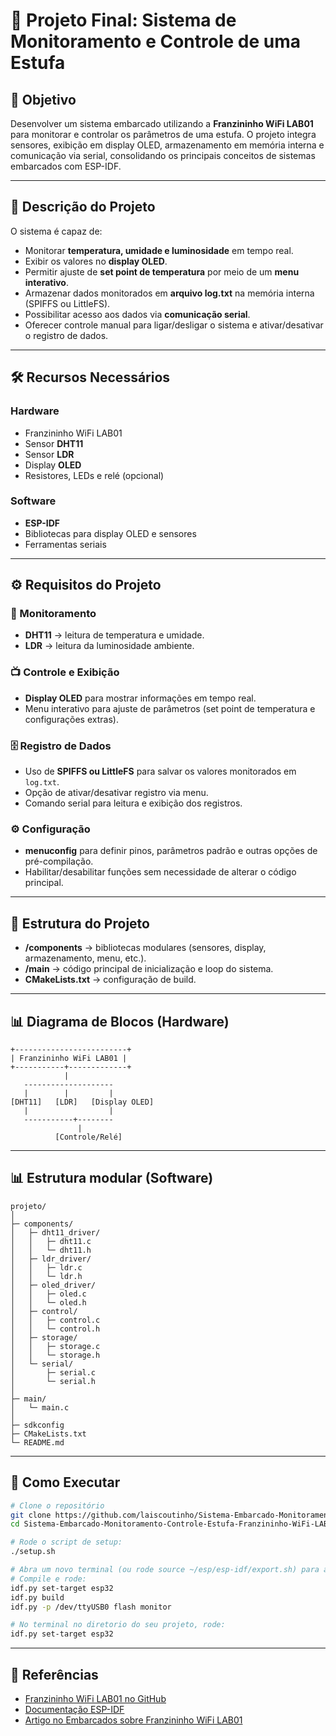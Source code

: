 # 🌱 Projeto Final: Sistema de Monitoramento e Controle de uma Estufa

## 📌 Objetivo

Desenvolver um sistema embarcado utilizando a **Franzininho WiFi LAB01** para monitorar e controlar os parâmetros de uma estufa.
O projeto integra sensores, exibição em display OLED, armazenamento em memória interna e comunicação via serial, consolidando os principais conceitos de sistemas embarcados com ESP-IDF.

---

## 📝 Descrição do Projeto

O sistema é capaz de:

* Monitorar **temperatura, umidade e luminosidade** em tempo real.
* Exibir os valores no **display OLED**.
* Permitir ajuste de **set point de temperatura** por meio de um **menu interativo**.
* Armazenar dados monitorados em **arquivo log.txt** na memória interna (SPIFFS ou LittleFS).
* Possibilitar acesso aos dados via **comunicação serial**.
* Oferecer controle manual para ligar/desligar o sistema e ativar/desativar o registro de dados.

---

## 🛠️ Recursos Necessários

### Hardware

* Franzininho WiFi LAB01
* Sensor **DHT11**
* Sensor **LDR**
* Display **OLED**
* Resistores, LEDs e relé (opcional)

### Software

* **ESP-IDF**
* Bibliotecas para display OLED e sensores
* Ferramentas seriais

---

## ⚙️ Requisitos do Projeto

### 🔎 Monitoramento

* **DHT11** → leitura de temperatura e umidade.
* **LDR** → leitura da luminosidade ambiente.

### 📺 Controle e Exibição

* **Display OLED** para mostrar informações em tempo real.
* Menu interativo para ajuste de parâmetros (set point de temperatura e configurações extras).

### 🗄️ Registro de Dados

* Uso de **SPIFFS ou LittleFS** para salvar os valores monitorados em `log.txt`.
* Opção de ativar/desativar registro via menu.
* Comando serial para leitura e exibição dos registros.

### ⚙️ Configuração

* **menuconfig** para definir pinos, parâmetros padrão e outras opções de pré-compilação.
* Habilitar/desabilitar funções sem necessidade de alterar o código principal.

---

## 🧩 Estrutura do Projeto

* **/components** → bibliotecas modulares (sensores, display, armazenamento, menu, etc.).
* **/main** → código principal de inicialização e loop do sistema.
* **CMakeLists.txt** → configuração de build.

---

## 📊 Diagrama de Blocos (Hardware)

```
+-------------------------+
| Franzininho WiFi LAB01 |
+-----------+-------------+
            |
   --------------------
   |        |         |
[DHT11]   [LDR]   [Display OLED]
   |                  |
   -----------+--------
               |
          [Controle/Relé]
```

---

## 📊 Estrutura modular (Software)

```
projeto/
│
├─ components/
│   ├─ dht11_driver/
│   │   ├─ dht11.c
│   │   └─ dht11.h
│   ├─ ldr_driver/
│   │   ├─ ldr.c
│   │   └─ ldr.h
│   ├─ oled_driver/
│   │   ├─ oled.c
│   │   └─ oled.h
│   ├─ control/
│   │   ├─ control.c
│   │   └─ control.h
│   ├─ storage/
│   │   ├─ storage.c
│   │   └─ storage.h
│   └─ serial/
│       ├─ serial.c
│       └─ serial.h
│
├─ main/
│   └─ main.c
│
├─ sdkconfig
├─ CMakeLists.txt
└─ README.md

```
---

## 🚀 Como Executar

```bash
# Clone o repositório
git clone https://github.com/laiscoutinho/Sistema-Embarcado-Monitoramento-Controle-Estufa-Franzininho-WiFi-LAB01-ESP-IDF.git
cd Sistema-Embarcado-Monitoramento-Controle-Estufa-Franzininho-WiFi-LAB01-ESP-IDF

# Rode o script de setup:
./setup.sh

# Abra um novo terminal (ou rode source ~/esp/esp-idf/export.sh) para ativar o ESP-IDF.
# Compile e rode:
idf.py set-target esp32
idf.py build
idf.py -p /dev/ttyUSB0 flash monitor

# No terminal no diretorio do seu projeto, rode:
idf.py set-target esp32

```

---

## 📖 Referências

* [Franzininho WiFi LAB01 no GitHub](https://github.com/Franzininho/Franzininho-WiFi-LAB01-ESP-IDF)
* [Documentação ESP-IDF](https://docs.espressif.com/projects/esp-idf/)
* [Artigo no Embarcados sobre Franzininho WiFi LAB01](https://embarcados.com.br/franzininho-wifi-lab01-um-laboratorio-completo-para-aprender-sobre-esp32/)

